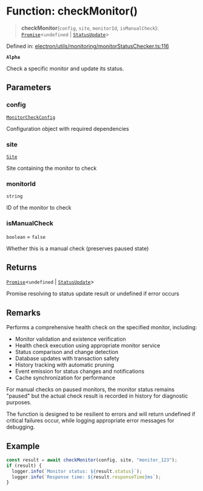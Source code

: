 # Function: checkMonitor()

> **checkMonitor**(`config`, `site`, `monitorId`, `isManualCheck`): [`Promise`](https://developer.mozilla.org/docs/Web/JavaScript/Reference/Global_Objects/Promise)\<`undefined` \| [`StatusUpdate`](../../../../../shared/types/interfaces/StatusUpdate.md)\>

Defined in: [electron/utils/monitoring/monitorStatusChecker.ts:116](https://github.com/Nick2bad4u/Uptime-Watcher/blob/8a1973382d5fe14c52996ecda381894eb7ecd4a6/electron/utils/monitoring/monitorStatusChecker.ts#L116)

**`Alpha`**

Check a specific monitor and update its status.

## Parameters

### config

[`MonitorCheckConfig`](../interfaces/MonitorCheckConfig.md)

Configuration object with required dependencies

### site

[`Site`](../../../../../shared/types/interfaces/Site.md)

Site containing the monitor to check

### monitorId

`string`

ID of the monitor to check

### isManualCheck

`boolean` = `false`

Whether this is a manual check (preserves paused state)

## Returns

[`Promise`](https://developer.mozilla.org/docs/Web/JavaScript/Reference/Global_Objects/Promise)\<`undefined` \| [`StatusUpdate`](../../../../../shared/types/interfaces/StatusUpdate.md)\>

Promise resolving to status update result or undefined if error occurs

## Remarks

Performs a comprehensive health check on the specified monitor, including:
- Monitor validation and existence verification
- Health check execution using appropriate monitor service
- Status comparison and change detection
- Database updates with transaction safety
- History tracking with automatic pruning
- Event emission for status changes and notifications
- Cache synchronization for performance

For manual checks on paused monitors, the monitor status remains "paused"
but the actual check result is recorded in history for diagnostic purposes.

The function is designed to be resilient to errors and will return undefined
if critical failures occur, while logging appropriate error messages for debugging.

## Example

```typescript
const result = await checkMonitor(config, site, "monitor_123");
if (result) {
  logger.info(`Monitor status: ${result.status}`);
  logger.info(`Response time: ${result.responseTime}ms`);
}
```
